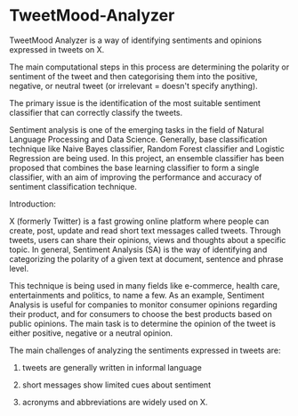 # TweetMood-Analyzer
TweetMood Analyzer is a way of identifying sentiments and opinions expressed in tweets on X.

The main computational steps in this process are determining the polarity or sentiment of the tweet and then categorising them into the positive, negative, or neutral tweet (or irrelevant = doesn't specify anything). 

The primary issue is the identification of the most suitable sentiment classifier that can correctly classify the tweets. 

Sentiment analysis is one of the emerging tasks in the field of Natural Language Processing and Data Science. Generally, base classification technique like Naive Bayes classifier, Random Forest classifier and Logistic Regression are being used. In this project, an ensemble classifier has been proposed that combines the base learning classifier to form a single classifier, with an aim of improving the performance and accuracy of sentiment classification technique. 

Introduction:

X (formerly Twitter) is a fast growing online platform where people can create, post, update and read short text messages called tweets. Through tweets, users can share their opinions, views and thoughts about a specific topic. In general, Sentiment Analysis (SA) is the way of identifying and categorizing the polarity of a given text at document, sentence and phrase level. 

This technique is being used in many fields like e-commerce, health care, entertainments and politics, to name a few. As an example, Sentiment Analysis is useful for companies to monitor consumer opinions regarding their product, and for consumers to choose the best products based on public opinions. The main task is to determine the opinion of the tweet is either positive, negative or a neutral opinion. 

The main challenges of analyzing the sentiments expressed in tweets are:

1. tweets are generally written in informal language 

2. short messages show limited cues about sentiment 

3. acronyms and abbreviations are widely used on X. 
